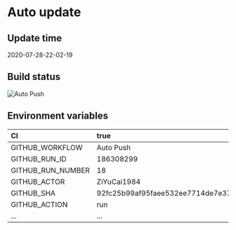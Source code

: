 ﻿# Auto update

## Update time

2020-07-28-22-02-19

## Build status

![Auto Push](https://github.com/ZiYuCai1984/Rustle.fmLuWorks.Automation.DailyPush/workflows/Auto%20Push/badge.svg)

## Environment variables

| CI  | true  |
| :------------ | :------------ |
| GITHUB_WORKFLOW	|  Auto Push |
| GITHUB_RUN_ID	|  186308299 |
| GITHUB_RUN_NUMBER	|  18 |
| GITHUB_ACTOR	|  ZiYuCai1984 |
| GITHUB_SHA	|  92fc25b99af95faee532ee7714de7e3795681da6 |
| GITHUB_ACTION	|  run |
| ... |...|
